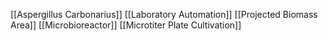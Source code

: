 [[Aspergillus Carbonarius]]
[[Laboratory Automation]]
[[Projected Biomass Area]]
[[Microbioreactor]]
[[Microtiter Plate Cultivation]]
